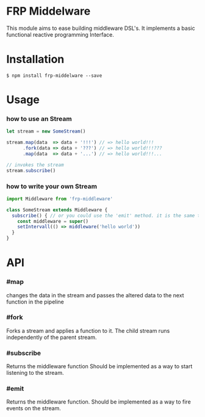 # FRP Middelware 

This module aims to ease building middleware DSL's.
It implements a basic functional reactive programming Interface.

# Installation

`
$ npm install frp-middelware --save
`

# Usage

### how to use an Stream
```javascript
let stream = new SomeStream()

stream.map(data  => data + '!!!') // => hello world!!!
      .fork(data => data + '???') // => hello world!!!???
      .map(data  => data + '...') // => hello world!!!...

// invokes the stream
stream.subscribe()
```

### how to write your own Stream
```javascript
import Middleware from 'frp-middleware'

class SomeStream extends Middleware {
  subscribe() { // or you could use the 'emit' method. it is the same thing
    const middleware = super()
    setIntervall(() => middleware('hello world'))
  }
}
```

# API

### \#map
changes the data in the stream and passes the altered data to the next function in the pipeline

### \#fork
Forks a stream and applies a function to it.
The child stream runs independently of the parent stream.

### \#subscribe
Returns the middleware function
Should be implemented as a way to start listening to the stream.

### \#emit
Returns the middleware function.
Should be implemented as a way to fire events on the stream.
